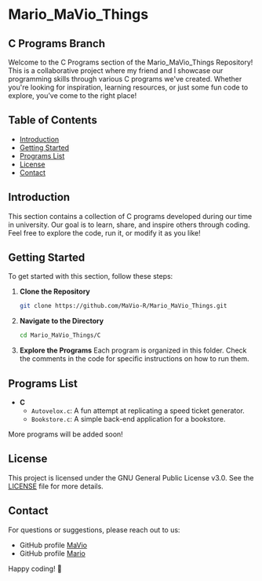 # Mario_MaVio_Things

## C Programs Branch

Welcome to the C Programs section of the Mario_MaVio_Things Repository! This is a collaborative project where my friend and I showcase our programming skills through various C programs we've created. Whether you're looking for inspiration, learning resources, or just some fun code to explore, you’ve come to the right place!

## Table of Contents

- [Introduction](#introduction)
- [Getting Started](#getting-started)
- [Programs List](#programs-list)
- [License](#license)
- [Contact](#contact)

## Introduction

This section contains a collection of C programs developed during our time in university. Our goal is to learn, share, and inspire others through coding. Feel free to explore the code, run it, or modify it as you like!

## Getting Started

To get started with this section, follow these steps:

1. **Clone the Repository**
   ```bash
   git clone https://github.com/MaVio-R/Mario_MaVio_Things.git
   ```
2. **Navigate to the Directory**
   ```bash
   cd Mario_MaVio_Things/C
   ```
3. **Explore the Programs**
   Each program is organized in this folder. Check the comments in the code for specific instructions on how to run them.

## Programs List

- **C**
  - `Autovelox.c`: A fun attempt at replicating a speed ticket generator.
  - `Bookstore.c`: A simple back-end application for a bookstore.

More programs will be added soon!

## License

This project is licensed under the GNU General Public License v3.0. See the [LICENSE](LICENSE) file for more details.

## Contact

For questions or suggestions, please reach out to us:

- GitHub profile [MaVio](https://github.com/MaVio-R)
- GitHub profile [Mario](https://github.com/)

Happy coding! 🚀

